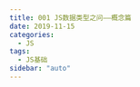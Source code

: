 ```yaml
---
title: 001 JS数据类型之问——概念篇
date: 2019-11-15
categories:
  - JS
tags:
  - JS基础
sidebar: "auto"
---
```


